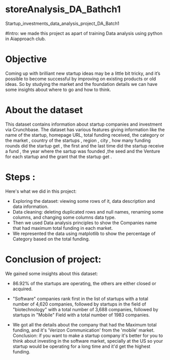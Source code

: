 # storeAnalysis_DA_Bathch1


Startup_investments_data_analysis_project_DA_Batch1

#Intro:
we made this project as apart of training Data analysis using python in Aiapproach club.

# Objective
Coming up with brilliant new startup ideas may be a little bit tricky, and it’s possible to become successful by improving on existing products or old ideas. So by studying the market and the foundation details we can have some insights about where to go and how to think.

# About the dataset
This dataset contains information about startup companies and investment via Crunchbase.
The dataset has various features giving information like the name of the startup, homepage URL, total funding received, the category or the market , country of the startups , region , city , how many funding rounds did the startup get , the first and the last time did the startup receive a fund , the year where the sartup was  founded 
,the seed and the Venture for each startup and the grant that the startup get  .

# Steps :
Here's what we did in this project:
- Exploring the dataset: viewing some rows of it, data description and data information.
- Data cleaning: deleting duplicated rows and null names, renaming some columns, and changing some columns data type.
- Then we used Data analysis principles to show the Companies name  that had maximum total funding in each market.
-  We represented the data using matplotlib to show the percentage of Category based on the total funding.

# Conclusion of project:
We gained some insights about this dataset:
- 86.92% of the startups are operating, the others are either closed or acquired.

- "Software" companies rank first in the list of startups with a total number of 4,620 companies, followed by startups in the field of "biotechnology" with a total number of 3,688 companies, followed by startups in "Mobile" Field with a total number of 1983 companies.

- We got all the details about the company that had the Maximum total funding, and it's 'Verizon Communication' from the 'mobile' market.
Conclusion: if you want to make a startup company it's better for you to think about investing in the software market, specially at the US so your startup would be operating for a long time and it'd get the highest funding.
